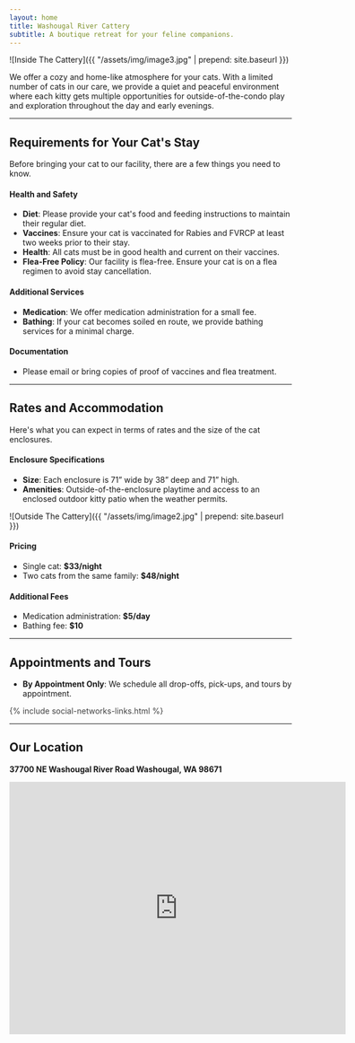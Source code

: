 ```yaml
---
layout: home
title: Washougal River Cattery
subtitle: A boutique retreat for your feline companions.  
---
```


![Inside The Cattery]({{ "/assets/img/image3.jpg" | prepend: site.baseurl }})

We offer a cozy and home-like atmosphere for your cats. With a limited number of cats in our care, we provide a quiet and peaceful environment where each kitty gets multiple opportunities for outside-of-the-condo play and exploration throughout the day and early evenings.

---

## Requirements for Your Cat's Stay
Before bringing your cat to our facility, there are a few things you need to know.

#### Health and Safety
- **Diet**: Please provide your cat's food and feeding instructions to maintain their regular diet.
- **Vaccines**: Ensure your cat is vaccinated for Rabies and FVRCP at least two weeks prior to their stay.
- **Health**: All cats must be in good health and current on their vaccines.
- **Flea-Free Policy**: Our facility is flea-free. Ensure your cat is on a flea regimen to avoid stay cancellation.

#### Additional Services
- **Medication**: We offer medication administration for a small fee.
- **Bathing**: If your cat becomes soiled en route, we provide bathing services for a minimal charge.

#### Documentation
- Please email or bring copies of proof of vaccines and flea treatment.

---

## Rates and Accommodation
Here's what you can expect in terms of rates and the size of the cat enclosures.

#### Enclosure Specifications
- **Size**: Each enclosure is 71” wide by 38” deep and 71” high.
- **Amenities**: Outside-of-the-enclosure playtime and access to an enclosed outdoor kitty patio when the weather permits.

![Outside The Cattery]({{ "/assets/img/image2.jpg" | prepend: site.baseurl }})

#### Pricing
- Single cat: **$33/night**
- Two cats from the same family: **$48/night**

#### Additional Fees
- Medication administration: **$5/day**
- Bathing fee: **$10**

---

## Appointments and Tours
- **By Appointment Only**: We schedule all drop-offs, pick-ups, and tours by appointment.

<div class="footer col-xl-8 offset-xl-2 col-lg-10 offset-lg-1" style="color:#404040">
{% include social-networks-links.html %}
</div>

---

## Our Location
**37700 NE Washougal River Road
Washougal, WA 98671**

<iframe src="https://www.google.com/maps/embed?pb=!1m18!1m12!1m3!1d2790.2265535969445!2d-122.28836942331233!3d45.62618492261551!2m3!1f0!2f0!3f0!3m2!1i1024!2i768!4f13.1!3m3!1m2!1s0x5495bf1eaf3bd127%3A0x35e8311862d3e3a1!2s37700%20NE%20Washougal%20River%20Rd%2C%20Washougal%2C%20WA%2098671!5e0!3m2!1sen!2sus!4v1694135451648!5m2!1sen!2sus" width="600" height="450" style="border:0;" allowfullscreen="" loading="lazy" referrerpolicy="no-referrer-when-downgrade"></iframe>

